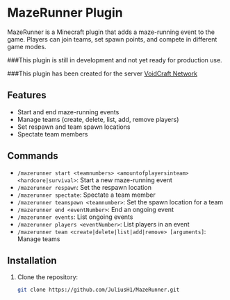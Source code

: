 # MazeRunner Plugin

MazeRunner is a Minecraft plugin that adds a maze-running event to the game. Players can join teams, set spawn points, and compete in different game modes.

###This plugin is still in development and not yet ready for production use.

###This plugin has been created for the server [VoidCraft Network](https://shop.voidcraftmc.net)

## Features

- Start and end maze-running events
- Manage teams (create, delete, list, add, remove players)
- Set respawn and team spawn locations
- Spectate team members

## Commands

- `/mazerunner start <teamnumbers> <amountofplayersinteam> <hardcore|survival>`: Start a new maze-running event
- `/mazerunner respawn`: Set the respawn location
- `/mazerunner spectate`: Spectate a team member
- `/mazerunner teamspawn <teamnumber>`: Set the spawn location for a team
- `/mazerunner end <eventNumber>`: End an ongoing event
- `/mazerunner events`: List ongoing events
- `/mazerunner players <eventNumber>`: List players in an event
- `/mazerunner team <create|delete|list|add|remove> [arguments]`: Manage teams

## Installation

1. Clone the repository:
   ```sh
   git clone https://github.com/JuliusH1/MazeRunner.git